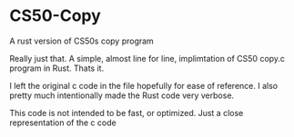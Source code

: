 # CS50-Copy
A rust version of CS50s copy program

Really just that. A simple, almost line for line, implimtation of CS50 copy.c program in Rust.
Thats it.

I left the original c code in the file hopefully for ease of reference.
I also pretty much intentionally made the Rust code very verbose. 

This code is not intended to be fast, or optimized. Just a close representation of the c code
